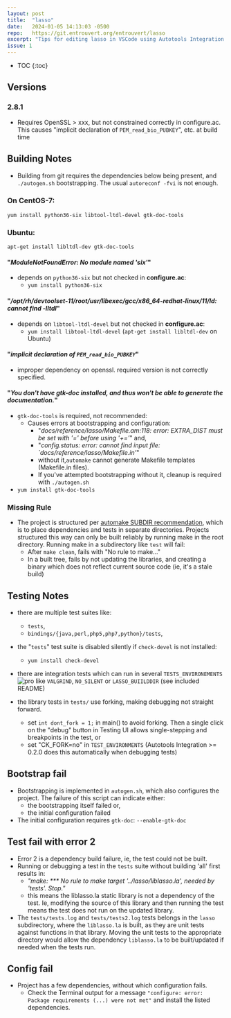 ```yaml
---
layout: post
title:  "lasso"
date:   2024-01-05 14:13:03 -0500
repo:   https://git.entrouvert.org/entrouvert/lasso
excerpt: "Tips for editing lasso in VSCode using Autotools Integration. Openssl, python36, libtool-ltdl, and gtk-docs undeclared dependencies Project: lasso"
issue: 1
---
```


* TOC
{:toc}

## Versions

### 2.8.1

  * Requires OpenSSL > xxx, but not constrained correctly in configure.ac. This causes "implicit declaration of `PEM_read_bio_PUBKEY`", etc. at build time

## Building Notes

  * Building from git requires the dependencies below being present, and `./autogen.sh` bootstrapping. The usual `autoreconf -fvi` is not enough.

### On CentOS-7:

```
yum install python36-six libtool-ltdl-devel gtk-doc-tools
```

### Ubuntu:

```
apt-get install libltdl-dev gtk-doc-tools
```




#### "_ModuleNotFoundError: No module named 'six'_"

  * depends on `python36-six` but not checked in **configure.ac**:
    * `yum install python36-six`

#### "_/opt/rh/devtoolset-11/root/usr/libexec/gcc/x86_64-redhat-linux/11/ld: cannot find -lltdl_"

  * depends on `libtool-ltdl-devel` but not checked in **configure.ac**:
    * `yum install libtool-ltdl-devel` (`apt-get install libltdl-dev` on Ubuntu)

#### "_implicit declaration of `PEM_read_bio_PUBKEY`_"

  * improper dependency on openssl. required version is not correctly specified.

#### "_You don't have gtk-doc installed, and thus won't be able to generate the documentation._"

  * `gtk-doc-tools` is required, not recommended:
    * Causes errors at bootstrapping and configuration:
      * "_docs/reference/lasso/Makefile.am:118: error: EXTRA_DIST must be set with '=' before using '+='_" and,
      * "_config.status: error: cannot find input file: `docs/reference/lasso/Makefile.in'_"
      * without it,`automake` cannot generate Makefile templates (Makefile.in files).
      * If you've attempted bootstrapping without it, cleanup is required with `./autogen.sh`
   * `yum install gtk-doc-tools`

### Missing Rule

  * The project is structured per [automake SUBDIR recommendation](https://www.gnu.org/software/automake/manual/html_node/Subdirectories.html), which is to place dependencies and tests in separate directories. Projects structured this way can only be built reliably by running make in the root directory. Running make in a subdirectory like `test` will fail:
    * After `make clean`, fails with "No rule to make..."
    * In a built tree, fails by not updating the libraries, and creating a binary which does not reflect current source code (ie, it's a stale build)
 
## Testing Notes

   * there are multiple test suites like:
     - `tests`,
     - `bindings/{java,perl,php5,php7,python}/tests`,

   * the "`tests`" test suite is disabled silently if `check-devel` is not installed:
     - `yum install check-devel`

   * there are integration tests which can run in several `TESTS_ENVIRONEMENTS`![pro](https://img.shields.io/badge/Pro-green?style=plastic&link=https://autotools.mergesium.com) like `VALGRIND`, `NO_SILENT` or `LASSO_BUIILDDIR` (see included README)

   * the library tests in `tests/` use forking, making debugging not straight forward.
     * set `int dont_fork = 1;` in main() to avoid forking. Then a single click on the "debug" button in Testing UI allows single-stepping and breakpoints in the test, or
     * set "CK_FORK=no" in `TEST_ENVIRONMENTS` (Autotools Integration >= 0.2.0 does this automatically when debugging tests)

 ## Bootstrap fail

  * Bootstrapping is implemented in `autogen.sh`, which also configures the project. The failure of this script can indicate either:
    * the bootstrapping itself failed or,
    * the initial configuration failed
  * The initial configuration requires `gtk-doc`: `--enable-gtk-doc`

## Test fail with error 2

  * Error 2 is a dependency build failure, ie, the test could not be built.
  * Running or debugging a test in the `tests` suite without building 'all' first results in:
    * _"make: *** No rule to make target '../lasso/liblasso.la', needed by 'tests'.  Stop."_
    * this means the liblasso.la static library is not a dependency of the test. Ie, modifying the source of this library and then running the test means the test does not run on the updated library.
  * The `tests/tests.log` and `tests/tests2.log` tests belongs in the `lasso` subdirectory, where the `liblasso.la` is built, as they are unit tests against functions in that library. Moving the unit tests to the appropriate directory would allow the dependency `liblasso.la` to be built/updated if needed when the tests run.

## Config fail  

  * Project has a few dependencies, without which configuration fails.
    * Check the Terminal output for a message `"configure: error: Package requirements (...) were not met"` and install the listed dependencies.
